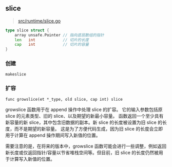 ## slice

> [src/runtime/slice.go](https://github.com/matteo-gz/go/blob/note/1.19/src/runtime/slice.go)

```go
type slice struct {
	array unsafe.Pointer // 指向底层数组的指针
	len   int            // 切片的长度
	cap   int            // 切片的容量
}

```

### 创建

`makeslice`

### 扩容

`func growslice(et *_type, old slice, cap int) slice `

growslice 函数用于在 append 操作中处理 slice 的扩容。
它的输入参数包括原 slice 的元素类型、旧的 slice、以及期望的新最小容量。
函数返回一个至少具有新容量的新 slice，其中包含旧数据的副本。新 slice 的长度被设置为旧 slice 的长度，而不是期望的新容量。
这是为了方便代码生成，因为旧 slice 的长度会立即用于计算在 append 操作期间写入新值的位置。

需要注意的是，在将来的版本中，growslice 函数可能会进行一些调整，例如返回新长度或仅返回指针/容量以节省堆栈空间等。但目前，旧 slice 的长度仍然被用于计算写入新值的位置。



